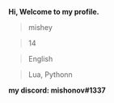 **Hi, Welcome to my profile.**

> mishey

> 14

> English

> Lua, Pythonn

**my discord: mishonov#1337**
